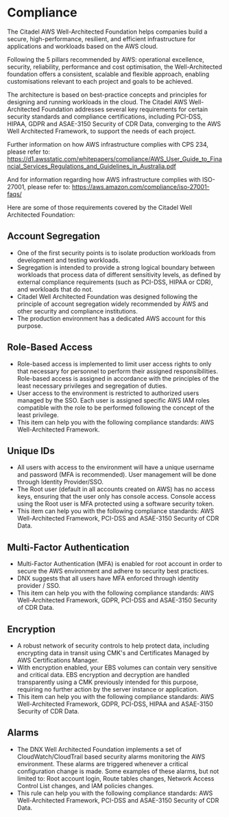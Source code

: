 # Compliance

The Citadel AWS Well-Architected Foundation helps companies build a secure, high-performance, resilient, and efficient infrastructure for applications and workloads based on the AWS cloud.

Following the 5 pillars recommended by AWS: operational excellence, security, reliability, performance and cost optimisation, the Well-Architected foundation offers a consistent, scalable and flexible approach, enabling customisations relevant to each project and goals to be achieved.

The architecture is based on best-practice concepts and principles for designing and running workloads in the cloud.
The Citadel AWS Well-Architected Foundation addresses several key requirements for certain security standards and compliance certifications, including PCI-DSS, HIPAA, GDPR and ASAE-3150 Security of CDR Data, converging to the AWS Well Architected Framework, to support the needs of each project.

Further information on how AWS infrastructure complies with CPS 234, please refer to:
https://d1.awsstatic.com/whitepapers/compliance/AWS_User_Guide_to_Financial_Services_Regulations_and_Guidelines_in_Australia.pdf

And for information regarding how AWS infrastructure complies with ISO-27001, please refer to:
https://aws.amazon.com/compliance/iso-27001-faqs/

Here are some of those requirements covered by the Citadel Well Architected Foundation:

## Account Segregation
* One of the first security points is to isolate production workloads from development and testing workloads.
* Segregation is intended to provide a strong logical boundary between workloads that process data of different sensitivity levels, as defined by external compliance requirements (such as PCI-DSS, HIPAA or CDR), and workloads that do not.
* Citadel Well Architected Foundation was designed following the principle of account segregation widely recommended by AWS and other security and compliance institutions.
* The production environment has a dedicated AWS account for this purpose.

## Role-Based Access
* Role-based access is implemented to limit user access rights to only that necessary for personnel to perform their assigned responsibilities. Role-based access is assigned in accordance with the principles of the least necessary privileges and segregation of duties.
* User access to the environment is restricted to authorized users managed by the SSO. Each user is assigned specific AWS IAM roles compatible with the role to be performed following the concept of the least privilege.
* This item can help you with the following compliance standards: AWS Well-Architected Framework.

## Unique IDs
* All users with access to the environment will have a unique username and password (MFA is recommended). User management will be done through Identity Provider/SSO. 
* The Root user (default in all accounts created on AWS) has no access keys, ensuring that the user only has console access. Console access using the Root user is MFA protected using a software security token.
* This item can help you with the following compliance standards: AWS Well-Architected Framework, PCI-DSS and ASAE-3150 Security of CDR Data.

## Multi-Factor Authentication
* Multi-Factor Authentication (MFA) is enabled for root account in order to secure the AWS environment and adhere to security best practices.
* DNX suggests that all users have MFA enforced through identity provider / SSO.
* This item can help you with the following compliance standards: AWS Well-Architected Framework, GDPR, PCI-DSS and ASAE-3150 Security of CDR Data.

## Encryption
* A robust network of security controls to help protect data, including encrypting data in transit using CMK's and Certificates Managed by AWS Certifications Manager.
* With encryption enabled, your EBS volumes can contain very sensitive and critical data. EBS encryption and decryption are handled transparently using a CMK previously intended for this purpose, requiring no further action by the server instance or application.
* This item can help you with the following compliance standards: AWS Well-Architected Framework, GDPR, PCI-DSS, HIPAA and ASAE-3150 Security of CDR Data.

## Alarms
* The DNX Well Architected Foundation implements a set of CloudWatch/CloudTrail based security alarms monitoring the AWS environment. These alarms are triggered whenever a critical configuration change is made. Some examples of these alarms, but not limited to: Root account login, Route tables changes, Network Access Control List changes, and IAM policies changes.
* This rule can help you with the following compliance standards: AWS Well-Architected Framework, PCI-DSS and ASAE-3150 Security of CDR Data.